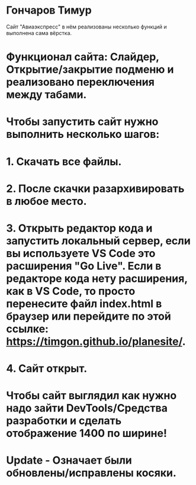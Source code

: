 # Гончаров Тимур
Сайт "Авиаэкспресс" в нём реализованы несколько функций и выполнена сама вёрстка. 

# Функционал сайта: Слайдер, Открытие/закрытие подменю и реализовано переключения между табами.

# Чтобы запустить сайт нужно выполнить несколько шагов: 
# 1. Скачать все файлы. 
# 2. После скачки разархивировать в любое место. 
# 3. Открыть редактор кода и запустить локальный сервер, если вы используете VS Code это расширения "Go Live". Если в редакторе кода нету расширения, как в VS Code, то просто перенесите файл index.html в браузер или перейдите по этой ссылке: https://timgon.github.io/planesite/. 
# 4. Сайт открыт. 

# Чтобы сайт выглядил как нужно надо зайти DevTools/Средства разработки и сделать отображение 1400 по ширине!

# Update - Означает были обновлены/исправлены косяки.
